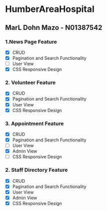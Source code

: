 # HumberAreaHospital
## MarL Dohn Mazo - N01387542
### 1.News Page Feature
  - [x] CRUD 
  - [x] Pagination and Search Functionality
  - [ ] User View 
  - [x] CSS Responsive Design 
### 2. Volunteer Feature
  - [x] CRUD 
  - [x] Pagination and Search Functionality
  - [x] User View 
  - [x] CSS Responsive Design 

### 3. Appointment Feature
  - [x] CRUD 
  - [x] Pagination and Search Functionality
  - [ ] User View 
  - [x] Admin View
  - [ ] CSS Responsive Design 
### 2. Staff Directory Feature
  - [x] CRUD 
  - [x] Pagination and Search Functionality
  - [x] User View 
  - [x] Admin View
  - [x] CSS Responsive Design 
